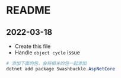 ﻿# README

## 2022-03-18

- Create this file
- Handle `object cycle` issue

```powershell
# 添加下面的包，会将相关的包一起添加
dotnet add package Swashbuckle.AspNetCore
```